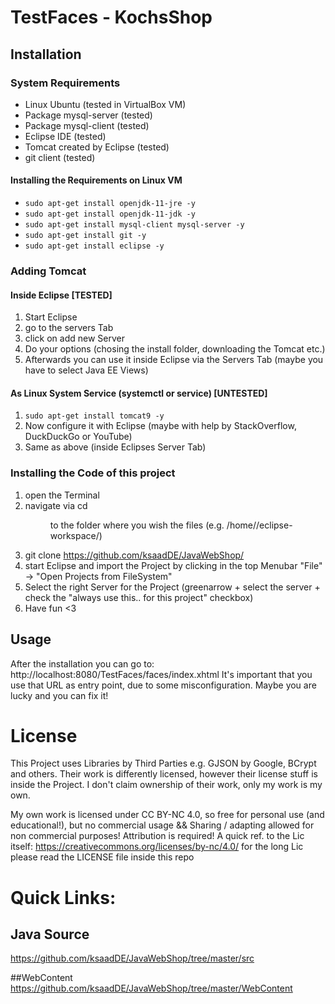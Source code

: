 # TestFaces - KochsShop

## Installation
### System Requirements
* Linux Ubuntu (tested in VirtualBox VM)
* Package mysql-server (tested)
* Package mysql-client (tested)
* Eclipse IDE (tested)
* Tomcat created by Eclipse (tested)
* git client (tested)

#### Installing the Requirements on Linux VM
* ```sudo apt-get install openjdk-11-jre -y``` 
* ```sudo apt-get install openjdk-11-jdk -y```
* ```sudo apt-get install mysql-client mysql-server -y``` 
* ```sudo apt-get install git -y```
* ```sudo apt-get install eclipse -y```

### Adding Tomcat 
#### Inside Eclipse [TESTED]
1. Start Eclipse
2. go to the servers Tab
3. click on add new Server
4. Do your options (chosing the install folder, downloading the Tomcat etc.)
5. Afterwards you can use it inside Eclipse via the Servers Tab (maybe you have to select Java EE Views)

#### As Linux System Service (systemctl or service) [UNTESTED]
1. `sudo apt-get install tomcat9 -y`
2. Now configure it with Eclipse (maybe with help by StackOverflow, DuckDuckGo or YouTube)
3. Same as above (inside Eclipses Server Tab)

### Installing the Code of this project
1. open the Terminal
2. navigate via cd <dir> to the folder where you wish the files (e.g. /home/<user>/eclipse-workspace/)
3. git clone https://github.com/ksaadDE/JavaWebShop/ 
4. start Eclipse and import the Project by clicking in the top Menubar "File" -> "Open Projects from FileSystem"
5. Select the right Server for the Project (greenarrow + select the server + check the "always use this.. for this project" checkbox)
6. Have fun <3


## Usage
After the installation you can go to: http://localhost:8080/TestFaces/faces/index.xhtml
It's important that you use that URL as entry point, due to some misconfiguration. 
Maybe you are lucky and you can fix it!

# License
This Project uses Libraries by Third Parties e.g. GJSON by Google, BCrypt and others. Their work is differently licensed, however their license stuff is inside the Project.
I don't claim ownership of their work, only my work is my own.

My own work is licensed under CC BY-NC 4.0, so free for personal use (and educational!), but no commercial usage && Sharing / adapting allowed for non commercial purposes! Attribution is required!
A quick ref. to the Lic itself: https://creativecommons.org/licenses/by-nc/4.0/
for the long Lic please read the LICENSE file inside this repo

# Quick Links:
## Java Source
https://github.com/ksaadDE/JavaWebShop/tree/master/src

##WebContent
https://github.com/ksaadDE/JavaWebShop/tree/master/WebContent

